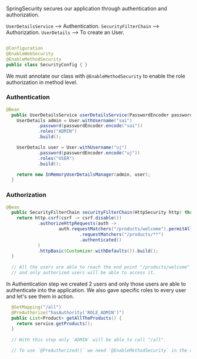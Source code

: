 
SpringSecurity secures our application through authentication and authorization.

`UserDetailsService` --> Authentication.
`SecurityFilterChain` --> Authorization.
`UserDetails` --> To create an User.

```java

@Configuration
@EnableWebSecurity
@EnableMethodSecurity
public class SecurityConfig { }
```

We must annotate our class with `@EnableMethodSecurity` to enable the role authorization in method level.


### Authentication

```java
@Bean
  public UserDetailsService userDetailsService(PasswordEncoder passwordEncoder) {
    UserDetails admin = User.withUsername("sai")
            .password(passwordEncoder.encode("sai"))
            .roles("ADMIN")
            .build();

    UserDetails user = User.withUsername("uj")
            .password(passwordEncoder.encode("uj"))
            .roles("USER")
            .build();

    return new InMemoryUserDetailsManager(admin, user);
  }
```

### Authorization

```java
@Bean
  public SecurityFilterChain securityFilterChain(HttpSecurity http) throws Exception {
    return http.csrf(csrf -> csrf.disable())
            .authorizeHttpRequests(auth ->
                    auth.requestMatchers("/products/welcome").permitAll()
                            .requestMatchers("/products/**")
                            .authenticated()
            )
            .httpBasic(Customizer.withDefaults()).build();
  }
  
  // All the users are able to reach the end point "/products/welcome" but not the "/products/**" because we made it authorized
  // and only authorized users will be able to access it. 
```



In Authentication step we created 2 users and only those users are able to authenticate into the application. We also gave specific roles to every user and let's see them in action.

```java
  @GetMapping("/all")
  @PreAuthorize("hasAuthority('ROLE_ADMIN')")
  public List<Product> getAllTheProducts() {
    return service.getProducts();
  }
  
  // With this step only `ADMIN` will be able to call "/all".

  // To use `@PreAuthorized()` we need `@EnableMethodSecurity` in the config class.
```





